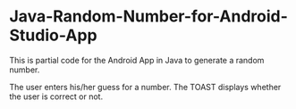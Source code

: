 # Java-Random-Number-for-Android-Studio-App

This is partial code for the Android App in Java to generate a random number. 

The user enters his/her guess for a number. The TOAST displays whether the user is correct or not. 
